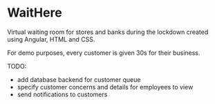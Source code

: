 # WaitHere
Virtual waiting room for stores and banks during the lockdown created using Angular, HTML and CSS.

For demo purposes, every customer is given 30s for their business. 

TODO: 
  - add database backend for customer queue
  - specify customer concerns and details for employees to view
  - send notifications to customers
